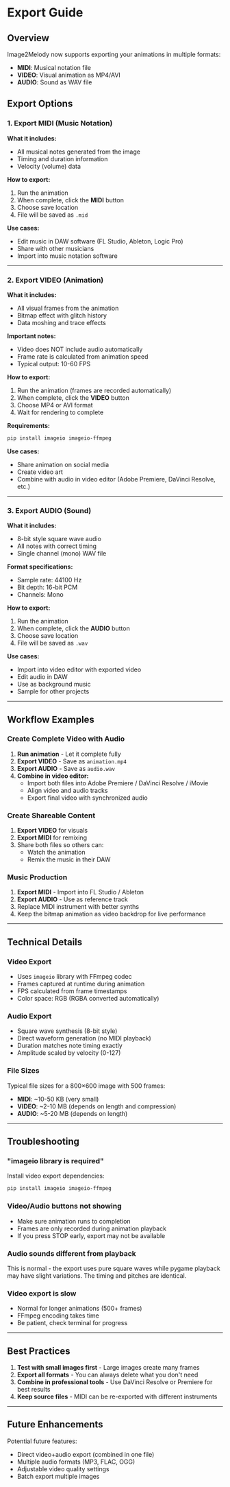 # Export Guide

## Overview

Image2Melody now supports exporting your animations in multiple formats:

- **MIDI**: Musical notation file
- **VIDEO**: Visual animation as MP4/AVI
- **AUDIO**: Sound as WAV file

## Export Options

### 1. Export MIDI (Music Notation)

**What it includes:**
- All musical notes generated from the image
- Timing and duration information
- Velocity (volume) data

**How to export:**
1. Run the animation
2. When complete, click the **MIDI** button
3. Choose save location
4. File will be saved as `.mid`

**Use cases:**
- Edit music in DAW software (FL Studio, Ableton, Logic Pro)
- Share with other musicians
- Import into music notation software

---

### 2. Export VIDEO (Animation)

**What it includes:**
- All visual frames from the animation
- Bitmap effect with glitch history
- Data moshing and trace effects

**Important notes:**
- Video does NOT include audio automatically
- Frame rate is calculated from animation speed
- Typical output: 10-60 FPS

**How to export:**
1. Run the animation (frames are recorded automatically)
2. When complete, click the **VIDEO** button
3. Choose MP4 or AVI format
4. Wait for rendering to complete

**Requirements:**
```bash
pip install imageio imageio-ffmpeg
```

**Use cases:**
- Share animation on social media
- Create video art
- Combine with audio in video editor (Adobe Premiere, DaVinci Resolve, etc.)

---

### 3. Export AUDIO (Sound)

**What it includes:**
- 8-bit style square wave audio
- All notes with correct timing
- Single channel (mono) WAV file

**Format specifications:**
- Sample rate: 44100 Hz
- Bit depth: 16-bit PCM
- Channels: Mono

**How to export:**
1. Run the animation
2. When complete, click the **AUDIO** button
3. Choose save location
4. File will be saved as `.wav`

**Use cases:**
- Import into video editor with exported video
- Edit audio in DAW
- Use as background music
- Sample for other projects

---

## Workflow Examples

### Create Complete Video with Audio

1. **Run animation** - Let it complete fully
2. **Export VIDEO** - Save as `animation.mp4`
3. **Export AUDIO** - Save as `audio.wav`
4. **Combine in video editor:**
   - Import both files into Adobe Premiere / DaVinci Resolve / iMovie
   - Align video and audio tracks
   - Export final video with synchronized audio

### Create Shareable Content

1. **Export VIDEO** for visuals
2. **Export MIDI** for remixing
3. Share both files so others can:
   - Watch the animation
   - Remix the music in their DAW

### Music Production

1. **Export MIDI** - Import into FL Studio / Ableton
2. **Export AUDIO** - Use as reference track
3. Replace MIDI instrument with better synths
4. Keep the bitmap animation as video backdrop for live performance

---

## Technical Details

### Video Export

- Uses `imageio` library with FFmpeg codec
- Frames captured at runtime during animation
- FPS calculated from frame timestamps
- Color space: RGB (RGBA converted automatically)

### Audio Export

- Square wave synthesis (8-bit style)
- Direct waveform generation (no MIDI playback)
- Duration matches note timing exactly
- Amplitude scaled by velocity (0-127)

### File Sizes

Typical file sizes for a 800×600 image with 500 frames:

- **MIDI**: ~10-50 KB (very small)
- **VIDEO**: ~2-10 MB (depends on length and compression)
- **AUDIO**: ~5-20 MB (depends on length)

---

## Troubleshooting

### "imageio library is required"

Install video export dependencies:
```bash
pip install imageio imageio-ffmpeg
```

### Video/Audio buttons not showing

- Make sure animation runs to completion
- Frames are only recorded during animation playback
- If you press STOP early, export may not be available

### Audio sounds different from playback

This is normal - the export uses pure square waves while pygame playback may have slight variations. The timing and pitches are identical.

### Video export is slow

- Normal for longer animations (500+ frames)
- FFmpeg encoding takes time
- Be patient, check terminal for progress

---

## Best Practices

1. **Test with small images first** - Large images create many frames
2. **Export all formats** - You can always delete what you don't need
3. **Combine in professional tools** - Use DaVinci Resolve or Premiere for best results
4. **Keep source files** - MIDI can be re-exported with different instruments

---

## Future Enhancements

Potential future features:
- Direct video+audio export (combined in one file)
- Multiple audio formats (MP3, FLAC, OGG)
- Adjustable video quality settings
- Batch export multiple images

